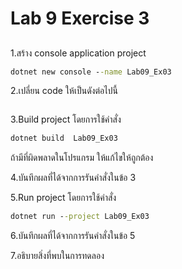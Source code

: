 # Lab 9 Exercise 3

## 

1.สร้าง console application project

```cmd
dotnet new console --name Lab09_Ex03
```

2.เปลี่ยน code ให้เป็นดังต่อไปนี้

```cs


```

3.Build project โดยการใช้คำสั่ง

```cmd
dotnet build  Lab09_Ex03
```

ถ้ามีที่ผิดพลาดในโปรแกรม ให้แก้ไขให้ถูกต้อง

4.บันทึกผลที่ได้จากการรันคำสั่งในข้อ 3

5.Run project โดยการใช้คำสั่ง

```cmd
dotnet run --project Lab09_Ex03
```

6.บันทึกผลที่ได้จากการรันคำสั่งในข้อ 5

7.อธิบายสิ่งที่พบในการทดลอง
